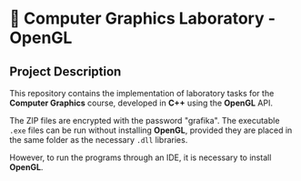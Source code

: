 # 🎨 Computer Graphics Laboratory - OpenGL

##  Project Description
This repository contains the implementation of laboratory tasks for the **Computer Graphics** course, developed in **C++** using the **OpenGL** API.

The ZIP files are encrypted with the password "grafika". The executable `.exe` files can be run without installing **OpenGL**, provided they are placed in the same folder as the necessary `.dll` libraries. 

However, to run the programs through an IDE, it is necessary to install **OpenGL**.
